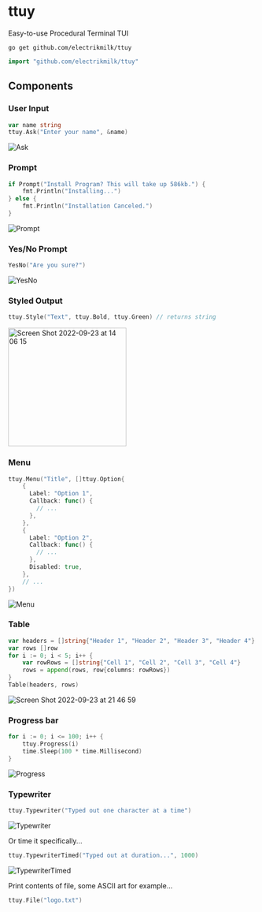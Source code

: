 # ttuy

Easy-to-use Procedural Terminal TUI

```console
go get github.com/electrikmilk/ttuy
```

```go
import "github.com/electrikmilk/ttuy"
```

## Components

### User Input

```go
var name string
ttuy.Ask("Enter your name", &name)
```

![Ask](https://user-images.githubusercontent.com/4368524/192031382-ede561d5-bc1c-4939-aab2-87611db8341c.gif)

### Prompt

```go
if Prompt("Install Program? This will take up 586kb.") {
	fmt.Println("Installing...")
} else {
	fmt.Println("Installation Canceled.")
}
```

![Prompt](https://user-images.githubusercontent.com/4368524/192075153-653de8e4-ba7b-4294-8dc2-73bcf264c53a.gif)

### Yes/No Prompt

```go
YesNo("Are you sure?")
```

![YesNo](https://user-images.githubusercontent.com/4368524/192075315-f9b87357-94da-4fb5-9184-e292ae941b9d.png)

### Styled Output

```go
ttuy.Style("Text", ttuy.Bold, ttuy.Green) // returns string
```

<img width="240" alt="Screen Shot 2022-09-23 at 14 06 15" src="https://user-images.githubusercontent.com/4368524/192031417-28a22355-fc20-49eb-913a-dcb90155ff07.png">

### Menu

``` go
ttuy.Menu("Title", []ttuy.Option{
    {
      Label: "Option 1",
      Callback: func() {
        // ...
      },
    },
    {
      Label: "Option 2",
      Callback: func() {
        // ...
      },
      Disabled: true,
    },
    // ...
})
```

![Menu](https://user-images.githubusercontent.com/4368524/192031437-b2cf1abe-c7d0-477f-a703-942bc7be290e.gif)

### Table

```go
var headers = []string{"Header 1", "Header 2", "Header 3", "Header 4"}
var rows []row
for i := 0; i < 5; i++ {
	var rowRows = []string{"Cell 1", "Cell 2", "Cell 3", "Cell 4"}
	rows = append(rows, row{columns: rowRows})
}
Table(headers, rows)
```

![Screen Shot 2022-09-23 at 21 46 59](https://user-images.githubusercontent.com/4368524/192074972-ec501f77-a511-42ba-b2c1-cf0ac8a11661.png)

### Progress bar

```go
for i := 0; i <= 100; i++ {
    ttuy.Progress(i)
    time.Sleep(100 * time.Millisecond)
}
```

![Progress](https://user-images.githubusercontent.com/4368524/192031937-7c725cb2-b2eb-44ee-ba55-3f581ffe6d1c.gif)

### Typewriter

```go
ttuy.Typewriter("Typed out one character at a time")
```

![Typewriter](https://user-images.githubusercontent.com/4368524/192031967-2643fbef-7290-4c0c-8f8e-e538f806472b.gif)

Or time it specifically...

```go
ttuy.TypewriterTimed("Typed out at duration...", 1000)
```

![TypewriterTimed](https://user-images.githubusercontent.com/4368524/192031989-fbb7b350-ddf0-4c84-897e-630e91e292df.gif)

Print contents of file, some ASCII art for example...
```go
ttuy.File("logo.txt")
```

